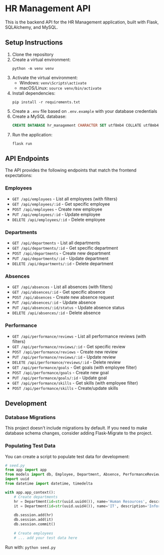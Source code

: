
# HR Management API

This is the backend API for the HR Management application, built with Flask, SQLAlchemy, and MySQL.

## Setup Instructions

1. Clone the repository
2. Create a virtual environment:
   ```
   python -m venv venv
   ```
3. Activate the virtual environment:
   - Windows: `venv\Scripts\activate`
   - macOS/Linux: `source venv/bin/activate`
4. Install dependencies:
   ```
   pip install -r requirements.txt
   ```
5. Create a `.env` file based on `.env.example` with your database credentials
6. Create a MySQL database:
   ```sql
   CREATE DATABASE hr_management CHARACTER SET utf8mb4 COLLATE utf8mb4_unicode_ci;
   ```
7. Run the application:
   ```
   flask run
   ```

## API Endpoints

The API provides the following endpoints that match the frontend expectations:

### Employees
- `GET /api/employees` - List all employees (with filters)
- `GET /api/employees/:id` - Get specific employee
- `POST /api/employees` - Create new employee
- `PUT /api/employees/:id` - Update employee
- `DELETE /api/employees/:id` - Delete employee

### Departments
- `GET /api/departments` - List all departments
- `GET /api/departments/:id` - Get specific department
- `POST /api/departments` - Create new department
- `PUT /api/departments/:id` - Update department
- `DELETE /api/departments/:id` - Delete department

### Absences
- `GET /api/absences` - List all absences (with filters)
- `GET /api/absences/:id` - Get specific absence
- `POST /api/absences` - Create new absence request
- `PUT /api/absences/:id` - Update absence
- `PUT /api/absences/:id/status` - Update absence status
- `DELETE /api/absences/:id` - Delete absence

### Performance
- `GET /api/performance/reviews` - List all performance reviews (with filters)
- `GET /api/performance/reviews/:id` - Get specific review
- `POST /api/performance/reviews` - Create new review
- `PUT /api/performance/reviews/:id` - Update review
- `DELETE /api/performance/reviews/:id` - Delete review
- `GET /api/performance/goals` - Get goals (with employee filter)
- `POST /api/performance/goals` - Create new goal
- `PUT /api/performance/goals/:id` - Update goal
- `GET /api/performance/skills` - Get skills (with employee filter)
- `POST /api/performance/skills` - Create/update skills

## Development

### Database Migrations

This project doesn't include migrations by default. If you need to make database schema changes, consider adding Flask-Migrate to the project.

### Populating Test Data

You can create a script to populate test data for development:

```python
# seed.py
from app import app
from models import db, Employee, Department, Absence, PerformanceReview
import uuid
from datetime import datetime, timedelta

with app.app_context():
    # Create departments
    hr = Department(id=str(uuid.uuid4()), name='Human Resources', description='HR department')
    it = Department(id=str(uuid.uuid4()), name='IT', description='Information Technology')
    
    db.session.add(hr)
    db.session.add(it)
    db.session.commit()
    
    # Create employees
    # ... add your test data here
```

Run with: `python seed.py`
